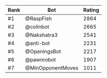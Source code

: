 Rank|Bot|Rating
---|---|---
#1|@RaspFish|2864
#2|@colinbot|2665
#3|@Nakshatra3|2541
#4|@anti-bot|2231
#5|@OpeningsBot|2217
#6|@pawnrobot|1907
#7|@MinOpponentMoves|1011
